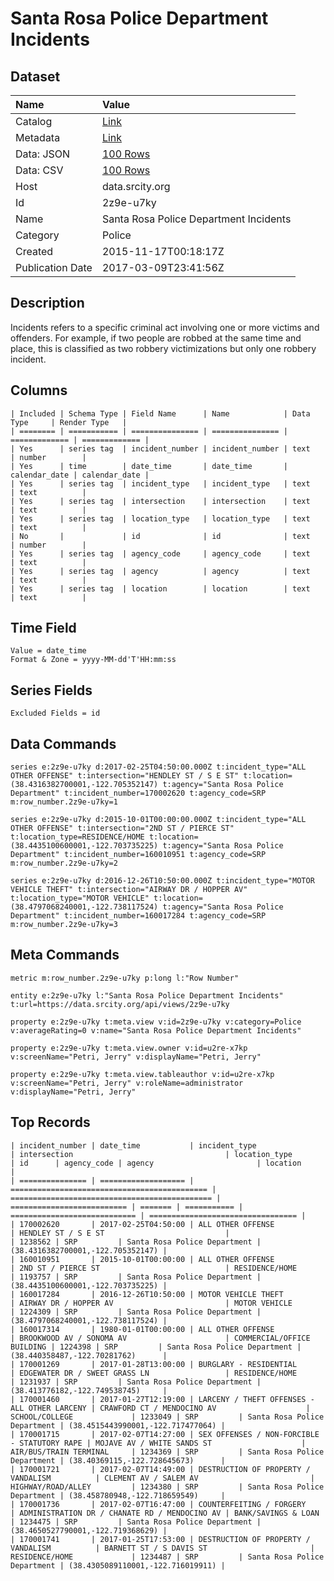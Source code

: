 # Santa Rosa Police Department Incidents

## Dataset

| Name | Value |
| :--- | :---- |
| Catalog | [Link](https://catalog.data.gov/dataset/santa-rosa-police-department-incidents) |
| Metadata | [Link](https://data.srcity.org/api/views/2z9e-u7ky) |
| Data: JSON | [100 Rows](https://data.srcity.org/api/views/2z9e-u7ky/rows.json?max_rows=100) |
| Data: CSV | [100 Rows](https://data.srcity.org/api/views/2z9e-u7ky/rows.csv?max_rows=100) |
| Host | data.srcity.org |
| Id | 2z9e-u7ky |
| Name | Santa Rosa Police Department Incidents |
| Category | Police |
| Created | 2015-11-17T00:18:17Z |
| Publication Date | 2017-03-09T23:41:56Z |

## Description

Incidents refers to a specific criminal act involving one or more victims and offenders. For example, if two people are robbed at the same time and place, this is classified as two robbery victimizations but only one robbery incident.

## Columns

```ls
| Included | Schema Type | Field Name      | Name            | Data Type     | Render Type   |
| ======== | =========== | =============== | =============== | ============= | ============= |
| Yes      | series tag  | incident_number | incident_number | text          | number        |
| Yes      | time        | date_time       | date_time       | calendar_date | calendar_date |
| Yes      | series tag  | incident_type   | incident_type   | text          | text          |
| Yes      | series tag  | intersection    | intersection    | text          | text          |
| Yes      | series tag  | location_type   | location_type   | text          | text          |
| No       |             | id              | id              | text          | number        |
| Yes      | series tag  | agency_code     | agency_code     | text          | text          |
| Yes      | series tag  | agency          | agency          | text          | text          |
| Yes      | series tag  | location        | location        | text          | text          |
```

## Time Field

```ls
Value = date_time
Format & Zone = yyyy-MM-dd'T'HH:mm:ss
```

## Series Fields

```ls
Excluded Fields = id
```

## Data Commands

```ls
series e:2z9e-u7ky d:2017-02-25T04:50:00.000Z t:incident_type="ALL OTHER OFFENSE" t:intersection="HENDLEY ST / S E ST" t:location=(38.4316382700001,-122.705352147) t:agency="Santa Rosa Police Department" t:incident_number=170002620 t:agency_code=SRP m:row_number.2z9e-u7ky=1

series e:2z9e-u7ky d:2015-10-01T00:00:00.000Z t:incident_type="ALL OTHER OFFENSE" t:intersection="2ND ST / PIERCE ST" t:location_type=RESIDENCE/HOME t:location=(38.4435100600001,-122.703735225) t:agency="Santa Rosa Police Department" t:incident_number=160010951 t:agency_code=SRP m:row_number.2z9e-u7ky=2

series e:2z9e-u7ky d:2016-12-26T10:50:00.000Z t:incident_type="MOTOR VEHICLE THEFT" t:intersection="AIRWAY DR / HOPPER AV" t:location_type="MOTOR VEHICLE" t:location=(38.4797068240001,-122.738117524) t:agency="Santa Rosa Police Department" t:incident_number=160017284 t:agency_code=SRP m:row_number.2z9e-u7ky=3
```

## Meta Commands

```ls
metric m:row_number.2z9e-u7ky p:long l:"Row Number"

entity e:2z9e-u7ky l:"Santa Rosa Police Department Incidents" t:url=https://data.srcity.org/api/views/2z9e-u7ky

property e:2z9e-u7ky t:meta.view v:id=2z9e-u7ky v:category=Police v:averageRating=0 v:name="Santa Rosa Police Department Incidents"

property e:2z9e-u7ky t:meta.view.owner v:id=u2re-x7kp v:screenName="Petri, Jerry" v:displayName="Petri, Jerry"

property e:2z9e-u7ky t:meta.view.tableauthor v:id=u2re-x7kp v:screenName="Petri, Jerry" v:roleName=administrator v:displayName="Petri, Jerry"
```

## Top Records

```ls
| incident_number | date_time           | incident_type                                | intersection                                  | location_type              | id      | agency_code | agency                       | location                          | 
| =============== | =================== | ============================================ | ============================================= | ========================== | ======= | =========== | ============================ | ================================= | 
| 170002620       | 2017-02-25T04:50:00 | ALL OTHER OFFENSE                            | HENDLEY ST / S E ST                           |                            | 1238562 | SRP         | Santa Rosa Police Department | (38.4316382700001,-122.705352147) | 
| 160010951       | 2015-10-01T00:00:00 | ALL OTHER OFFENSE                            | 2ND ST / PIERCE ST                            | RESIDENCE/HOME             | 1193757 | SRP         | Santa Rosa Police Department | (38.4435100600001,-122.703735225) | 
| 160017284       | 2016-12-26T10:50:00 | MOTOR VEHICLE THEFT                          | AIRWAY DR / HOPPER AV                         | MOTOR VEHICLE              | 1224309 | SRP         | Santa Rosa Police Department | (38.4797068240001,-122.738117524) | 
| 160017314       | 1980-01-01T00:00:00 | ALL OTHER OFFENSE                            | BROOKWOOD AV / SONOMA AV                      | COMMERCIAL/OFFICE BUILDING | 1224398 | SRP         | Santa Rosa Police Department | (38.440358487,-122.70281762)      | 
| 170001269       | 2017-01-28T13:00:00 | BURGLARY - RESIDENTIAL                       | EDGEWATER DR / SWEET GRASS LN                 | RESIDENCE/HOME             | 1231937 | SRP         | Santa Rosa Police Department | (38.413776182,-122.749538745)     | 
| 170001460       | 2017-01-27T12:19:00 | LARCENY / THEFT OFFENSES - ALL OTHER LARCENY | CRAWFORD CT / MENDOCINO AV                    | SCHOOL/COLLEGE             | 1233049 | SRP         | Santa Rosa Police Department | (38.4515443990001,-122.717477064) | 
| 170001715       | 2017-02-07T14:27:00 | SEX OFFENSES / NON-FORCIBLE - STATUTORY RAPE | MOJAVE AV / WHITE SANDS ST                    | AIR/BUS/TRAIN TERMINAL     | 1234369 | SRP         | Santa Rosa Police Department | (38.40369115,-122.728645673)      | 
| 170001721       | 2017-02-07T14:49:00 | DESTRUCTION OF PROPERTY / VANDALISM          | CLEMENT AV / SALEM AV                         | HIGHWAY/ROAD/ALLEY         | 1234380 | SRP         | Santa Rosa Police Department | (38.458780948,-122.718659549)     | 
| 170001736       | 2017-02-07T16:47:00 | COUNTERFEITING / FORGERY                     | ADMINISTRATION DR / CHANATE RD / MENDOCINO AV | BANK/SAVINGS & LOAN        | 1234475 | SRP         | Santa Rosa Police Department | (38.4650527790001,-122.719368629) | 
| 170001741       | 2017-01-25T17:53:00 | DESTRUCTION OF PROPERTY / VANDALISM          | BARNETT ST / S DAVIS ST                       | RESIDENCE/HOME             | 1234487 | SRP         | Santa Rosa Police Department | (38.4305089110001,-122.716019911) | 
```